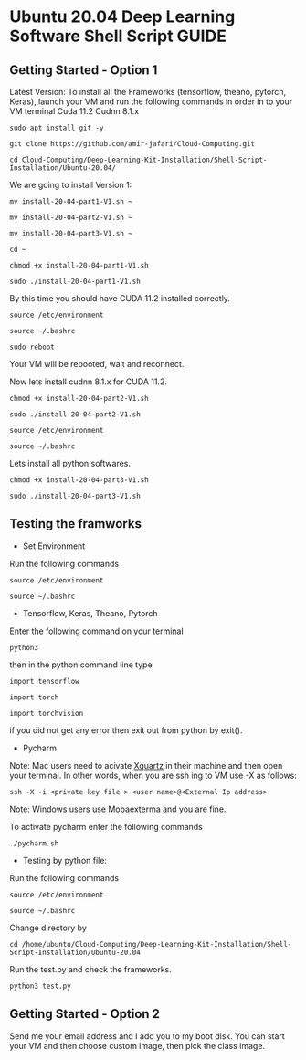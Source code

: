 # Ubuntu 20.04 Deep Learning Software Shell Script GUIDE

## Getting Started - Option 1
Latest Version: To install all the Frameworks (tensorflow, theano, pytorch, Keras), launch your VM  and run the following commands in order in to your VM terminal 
Cuda 11.2 Cudnn 8.1.x

```
sudo apt install git -y
```
```
git clone https://github.com/amir-jafari/Cloud-Computing.git
```
```
cd Cloud-Computing/Deep-Learning-Kit-Installation/Shell-Script-Installation/Ubuntu-20.04/
```
We are going to install Version 1:

```
mv install-20-04-part1-V1.sh ~
```
```
mv install-20-04-part2-V1.sh ~
```
```
mv install-20-04-part3-V1.sh ~
```
```
cd ~
```
```
chmod +x install-20-04-part1-V1.sh
```
```
sudo ./install-20-04-part1-V1.sh
```
By this time you should have CUDA 11.2 installed correctly. 

```
source /etc/environment
```
```
source ~/.bashrc
```
```
sudo reboot
```

Your VM will be rebooted, wait and reconnect.

Now lets install cudnn 8.1.x for CUDA 11.2.

```
chmod +x install-20-04-part2-V1.sh
```
```
sudo ./install-20-04-part2-V1.sh
```

```
source /etc/environment
```
```
source ~/.bashrc
```

Lets install all python softwares.

```
chmod +x install-20-04-part3-V1.sh
```
```
sudo ./install-20-04-part3-V1.sh
```
## Testing the framworks

* Set Environment

Run the following commands

```
source /etc/environment
```
```
source ~/.bashrc
```

* Tensorflow, Keras, Theano, Pytorch

Enter the following command on your terminal

```
python3
```
then in the python command line type 
```
import tensorflow
```

```
import torch
```
```
import torchvision
```
if you did not get any error then exit out from python by exit().



* Pycharm 

Note: Mac users need to acivate [Xquartz](https://www.xquartz.org/) in their machine and then open your terminal. In other words, when you are ssh ing to VM use -X as follows:

```
ssh -X -i <private key file > <user name>@<External Ip address>
``` 

Note: Windows users use Mobaexterma and you are fine.

To activate pycharm enter the following commands 

```
./pycharm.sh
```
* Testing by python file:

Run the following commands

```
source /etc/environment
```
```
source ~/.bashrc
```

Change directory by
```
cd /home/ubuntu/Cloud-Computing/Deep-Learning-Kit-Installation/Shell-Script-Installation/Ubuntu-20.04
```
Run the test.py and check the frameworks.

```
python3 test.py
```
## Getting Started - Option 2

Send me your email address and I add you to my boot disk. You can start your VM and then choose custom image, then pick the class image.
